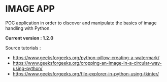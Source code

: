 # IMAGE APP

POC application in order to discover and manipulate the basics of image handling with Python.

**Current version : 1.2.0**

Source tutorials :
- https://www.geeksforgeeks.org/python-pillow-creating-a-watermark/
- https://www.geeksforgeeks.org/cropping-an-image-in-a-circular-way-using-python/
- https://www.geeksforgeeks.org/file-explorer-in-python-using-tkinter/
